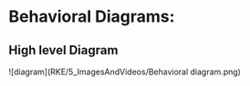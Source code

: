 # Behavioral Diagrams:

## High level Diagram 

![diagram](RKE/5_ImagesAndVideos/Behavioral diagram.png)